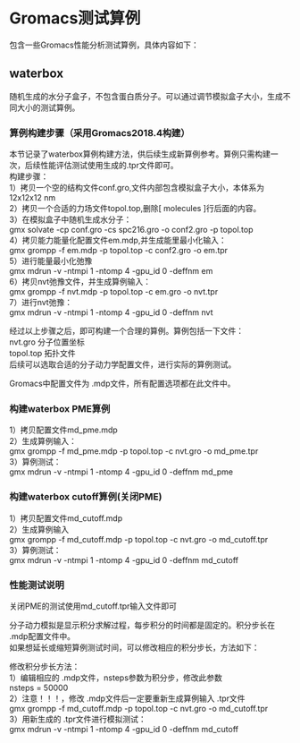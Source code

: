 # Gromacs测试算例  

包含一些Gromacs性能分析测试算例，具体内容如下：  
  
## waterbox  
  
随机生成的水分子盒子，不包含蛋白质分子。可以通过调节模拟盒子大小，生成不同大小的测试算例。  
  
### 算例构建步骤（采用Gromacs2018.4构建）  
  
本节记录了waterbox算例构建方法，供后续生成新算例参考。算例只需构建一次，后续性能评估测试使用生成的.tpr文件即可。  
构建步骤：  
1）拷贝一个空的结构文件conf.gro,文件内部包含模拟盒子大小，本体系为 12x12x12 nm  
2）拷贝一个合适的力场文件topol.top,删除[ molecules ]行后面的内容。  
3）在模拟盒子中随机生成水分子：  
gmx solvate -cp conf.gro -cs spc216.gro -o conf2.gro -p topol.top  
4）拷贝能力能量化配置文件em.mdp,并生成能里最小化输入：  
gmx grompp -f em.mdp -p topol.top -c conf2.gro -o em.tpr  
5）进行能量最小化弛豫  
gmx mdrun -v -ntmpi 1 -ntomp 4 -gpu_id 0 -deffnm em  
6）拷贝nvt弛豫文件，并生成算例输入：  
gmx grompp -f nvt.mdp -p topol.top -c em.gro -o nvt.tpr  
7）进行nvt弛豫：  
gmx mdrun -v -ntmpi 1 -ntomp 4 -gpu_id 0 -deffnm nvt  
  
经过以上步骤之后，即可构建一个合理的算例。算例包括一下文件：  
nvt.gro  分子位置坐标  
topol.top  拓扑文件  
后续可以选取合适的分子动力学配置文件，进行实际的算例测试。  
  
Gromacs中配置文件为 .mdp文件，所有配置选项都在此文件中。  
  
### 构建waterbox PME算例  
1）拷贝配置文件md_pme.mdp  
2）生成算例输入：  
gmx grompp -f md_pme.mdp -p topol.top -c nvt.gro -o md_pme.tpr  
3）算例测试：  
gmx mdrun -v -ntmpi 1 -ntomp 4 -gpu_id 0 -deffnm md_pme  
  
### 构建waterbox cutoff算例(关闭PME)  
1）拷贝配置文件md_cutoff.mdp  
2）生成算例输入  
gmx grompp -f md_cutoff.mdp -p topol.top -c nvt.gro -o md_cutoff.tpr  
3）算例测试：  
gmx mdrun -v -ntmpi 1 -ntomp 4 -gpu_id 0 -deffnm md_cutoff  
  
### 性能测试说明  
关闭PME的测试使用md_cutoff.tpr输入文件即可  
  
分子动力模拟是显示积分求解过程，每步积分的时间都是固定的。积分步长在 .mdp配置文件中。  
如果想延长或缩短算例测试时间，可以修改相应的积分步长，方法如下：  
  
修改积分步长方法：  
1）编辑相应的 .mdp文件，nsteps参数为积分步，修改此参数  
nsteps                  = 50000  
2）注意！！！，修改 .mdp文件后一定要重新生成算例输入 .tpr文件  
gmx grompp -f md_cutoff.mdp -p topol.top -c nvt.gro -o md_cutoff.tpr  
3）用新生成的 .tpr文件进行模拟测试：  
gmx mdrun -v -ntmpi 1 -ntomp 4 -gpu_id 0 -deffnm md_cutoff  







